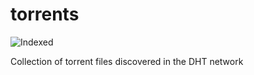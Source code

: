 torrents 
========
![Indexed](https://img.shields.io/badge/indexed-68781-blue)

Collection of torrent files discovered in the DHT network
